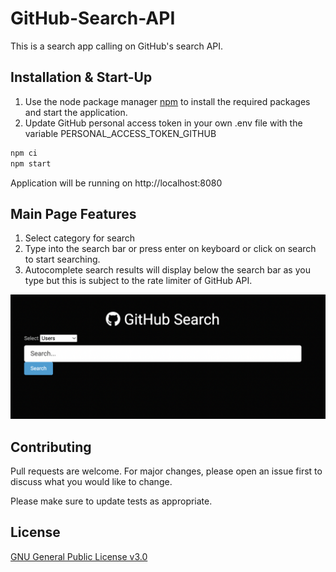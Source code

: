 # GitHub-Search-API

This is a search app calling on GitHub's search API.

## Installation & Start-Up

1. Use the node package manager [npm](https://www.npmjs.com/) to install the required packages and start the application.
2. Update GitHub personal access token in your own .env file with the variable PERSONAL_ACCESS_TOKEN_GITHUB

```bash
npm ci
npm start
```

Application will be running on http://localhost:8080

## Main Page Features

1. Select category for search
2. Type into the search bar or press enter on keyboard or click on search to start searching.
3. Autocomplete search results will display below the search bar as you type but this is subject to the rate limiter of GitHub API.

![Main Page Layout](/assets/image/home-page.png)

## Contributing

Pull requests are welcome. For major changes, please open an issue first to discuss what you would like to change.

Please make sure to update tests as appropriate.

## License

[GNU General Public License v3.0](https://choosealicense.com/licenses/gpl-3.0/)
